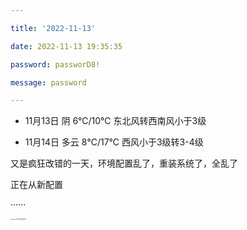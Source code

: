 ```yaml
---

title: '2022-11-13'

date: 2022-11-13 19:35:35

password: passworD8!

message: password

---
```


- 11月13日 阴 6℃/10℃ 东北风转西南风小于3级

- 11月14日 多云 8℃/17℃ 西风小于3级转3-4级

又是疯狂改错的一天，环境配置乱了，重装系统了，全乱了

正在从新配置

······

<img src="C:\Users\74540\AppData\Roaming\Typora\typora-user-images\image-20221113193955021.png" alt="image-20221113193955021" style="zoom:13%;" />
